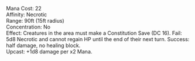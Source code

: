 Mana Cost: 22  
Affinity: Necrotic  
Range: 90ft (15ft radius)  
Concentration: No  
Effect: Creatures in the area must make a Constitution Save (DC 16). Fail: 5d8 Necrotic and cannot regain HP until the end of their next turn. Success: half damage, no healing block.  
Upcast: +1d8 damage per x2 Mana.